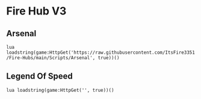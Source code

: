 # Fire Hub V3
## Arsenal
```lua loadstring(game:HttpGet('https://raw.githubusercontent.com/ItsFire3351/Fire-Hubs/main/Scripts/Arsenal', true))()```
## Legend Of Speed
```lua loadstring(game:HttpGet('', true))()```
